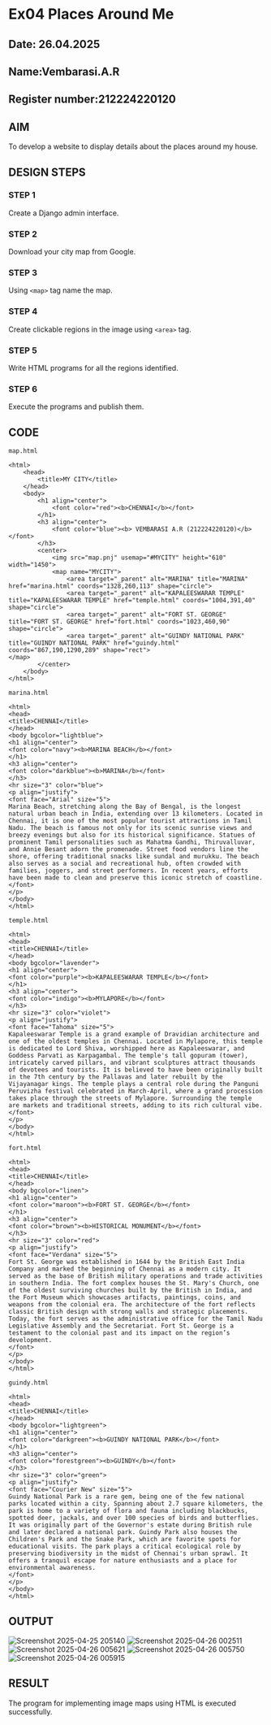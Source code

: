 # Ex04 Places Around Me
## Date: 26.04.2025
## Name:Vembarasi.A.R
## Register number:212224220120

## AIM
To develop a website to display details about the places around my house.

## DESIGN STEPS

### STEP 1
Create a Django admin interface.

### STEP 2
Download your city map from Google.

### STEP 3
Using ```<map>``` tag name the map.

### STEP 4
Create clickable regions in the image using ```<area>``` tag.

### STEP 5
Write HTML programs for all the regions identified.

### STEP 6
Execute the programs and publish them.

## CODE
```
map.html

<html>
    <head>
        <title>MY CITY</title>
    </head>
    <body>
        <h1 align="center">
            <font color="red"><b>CHENNAI</b></font>
        </h1>
        <h3 align="center">
            <font color="blue"><b> VEMBARASI A.R (212224220120)</b></font>
        </h3>
        <center>
            <img src="map.pnj" usemap="#MYCITY" height="610" width="1450">
            <map name="MYCITY">
                <area target="_parent" alt="MARINA" title="MARINA" href="marina.html" coords="1328,260,113" shape="circle">
                <area target="_parent" alt="KAPALEESWARAR TEMPLE" title="KAPALEESWARAR TEMPLE" href="temple.html" coords="1004,391,40" shape="circle">
                <area target="_parent" alt="FORT ST. GEORGE" title="FORT ST. GEORGE" href="fort.html" coords="1023,460,90" shape="circle">
                <area target="_parent" alt="GUINDY NATIONAL PARK" title="GUINDY NATIONAL PARK" href="guindy.html" coords="867,190,1290,289" shape="rect">
</map>
        </center>
    </body>
</html>

marina.html

<html>
<head>
<title>CHENNAI</title>
</head>
<body bgcolor="lightblue">
<h1 align="center">
<font color="navy"><b>MARINA BEACH</b></font>
</h1>
<h3 align="center">
<font color="darkblue"><b>MARINA</b></font>
</h3>
<hr size="3" color="blue">
<p align="justify">
<font face="Arial" size="5">
Marina Beach, stretching along the Bay of Bengal, is the longest natural urban beach in India, extending over 13 kilometers. Located in Chennai, it is one of the most popular tourist attractions in Tamil Nadu. The beach is famous not only for its scenic sunrise views and breezy evenings but also for its historical significance. Statues of prominent Tamil personalities such as Mahatma Gandhi, Thiruvalluvar, and Annie Besant adorn the promenade. Street food vendors line the shore, offering traditional snacks like sundal and murukku. The beach also serves as a social and recreational hub, often crowded with families, joggers, and street performers. In recent years, efforts have been made to clean and preserve this iconic stretch of coastline.
</font>
</p>
</body>
</html>

temple.html

<html>
<head>
<title>CHENNAI</title>
</head>
<body bgcolor="lavender">
<h1 align="center">
<font color="purple"><b>KAPALEESWARAR TEMPLE</b></font>
</h1>
<h3 align="center">
<font color="indigo"><b>MYLAPORE</b></font>
</h3>
<hr size="3" color="violet">
<p align="justify">
<font face="Tahoma" size="5">
Kapaleeswarar Temple is a grand example of Dravidian architecture and one of the oldest temples in Chennai. Located in Mylapore, this temple is dedicated to Lord Shiva, worshipped here as Kapaleeswarar, and Goddess Parvati as Karpagambal. The temple's tall gopuram (tower), intricately carved pillars, and vibrant sculptures attract thousands of devotees and tourists. It is believed to have been originally built in the 7th century by the Pallavas and later rebuilt by the Vijayanagar kings. The temple plays a central role during the Panguni Peruvizha festival celebrated in March-April, where a grand procession takes place through the streets of Mylapore. Surrounding the temple are markets and traditional streets, adding to its rich cultural vibe.
</font>
</p>
</body>
</html>

fort.html

<html>
<head>
<title>CHENNAI</title>
</head>
<body bgcolor="linen">
<h1 align="center">
<font color="maroon"><b>FORT ST. GEORGE</b></font>
</h1>
<h3 align="center">
<font color="brown"><b>HISTORICAL MONUMENT</b></font>
</h3>
<hr size="3" color="red">
<p align="justify">
<font face="Verdana" size="5">
Fort St. George was established in 1644 by the British East India Company and marked the beginning of Chennai as a modern city. It served as the base of British military operations and trade activities in southern India. The fort complex houses the St. Mary's Church, one of the oldest surviving churches built by the British in India, and the Fort Museum which showcases artifacts, paintings, coins, and weapons from the colonial era. The architecture of the fort reflects classic British design with strong walls and strategic placements. Today, the fort serves as the administrative office for the Tamil Nadu Legislative Assembly and the Secretariat. Fort St. George is a testament to the colonial past and its impact on the region’s development.
</font>
</p>
</body>
</html>

guindy.html

<html>
<head>
<title>CHENNAI</title>
</head>
<body bgcolor="lightgreen">
<h1 align="center">
<font color="darkgreen"><b>GUINDY NATIONAL PARK</b></font>
</h1>
<h3 align="center">
<font color="forestgreen"><b>GUINDY</b></font>
</h3>
<hr size="3" color="green">
<p align="justify">
<font face="Courier New" size="5">
Guindy National Park is a rare gem, being one of the few national parks located within a city. Spanning about 2.7 square kilometers, the park is home to a variety of flora and fauna including blackbucks, spotted deer, jackals, and over 100 species of birds and butterflies. It was originally part of the Governor's estate during British rule and later declared a national park. Guindy Park also houses the Children's Park and the Snake Park, which are favorite spots for educational visits. The park plays a critical ecological role by preserving biodiversity in the midst of Chennai's urban sprawl. It offers a tranquil escape for nature enthusiasts and a place for environmental awareness.
</font>
</p>
</body>
</html>
```



## OUTPUT
![Screenshot 2025-04-25 205140](https://github.com/user-attachments/assets/79fbd164-0d78-40af-8a8b-6d6d216eaa5d)
![Screenshot 2025-04-26 002511](https://github.com/user-attachments/assets/968787c2-ae53-4c0c-8067-4298b80352b5)
![Screenshot 2025-04-26 005621](https://github.com/user-attachments/assets/bc6c7b30-8e84-4a4d-b39c-7dda902f143b)
![Screenshot 2025-04-26 005750](https://github.com/user-attachments/assets/745d2541-872b-42a3-b549-f3b3afebc31d)
![Screenshot 2025-04-26 005915](https://github.com/user-attachments/assets/d381a742-9e0f-4ba7-a751-c35322cc0bc2)












## RESULT
The program for implementing image maps using HTML is executed successfully.
